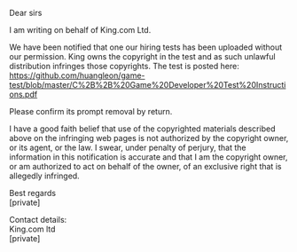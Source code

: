 Dear sirs

I am writing on behalf of King.com Ltd.

We have been notified that one our hiring tests has been uploaded without
our permission. King owns the copyright in the test and as such unlawful
distribution infringes those copyrights. The test is posted here:
https://github.com/huangleon/game-test/blob/master/C%2B%2B%20Game%20Developer%20Test%20Instructions.pdf


Please confirm its prompt removal by return.

I have a good faith belief that use of the copyrighted materials described
above on the infringing web pages is not authorized by the copyright
owner, or its agent, or the law. I swear, under penalty of perjury, that
the information in this notification is accurate and that I am the
copyright owner, or am authorized to act on behalf of the owner, of an
exclusive right that is allegedly infringed.

Best regards  
[private]

Contact details:  
King.com ltd  
[private]  
